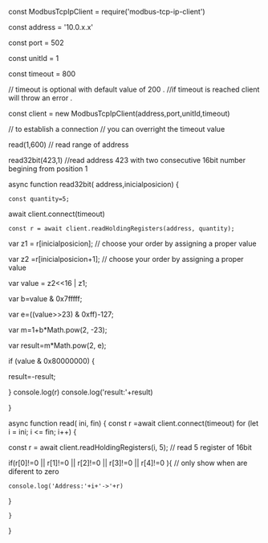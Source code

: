 const ModbusTcpIpClient = require('modbus-tcp-ip-client')

const address = '10.0.x.x'

const port = 502

const unitId = 1

const timeout = 800



// timeout is optional with  default value of 200 . 
//if timeout is reached client will throw an error .

const client = new ModbusTcpIpClient(address,port,unitId,timeout)

// to establish a connection
// you can overright the timeout value


read(1,600) // read range of address

 read32bit(423,1)  //read  address 423 with two consecutive 16bit number begining from position 1



async function read32bit( address,inicialposicion) { 

    const quantity=5; 
   await client.connect(timeout)
   
    const r = await client.readHoldingRegisters(address, quantity);

 var z1 =  r[inicialposicion]; // choose your order by assigning a proper value

 var z2 =r[inicialposicion+1]; // choose your order by assigning a proper value

 var value = z2<<16 | z1;

 var b=value & 0x7fffff;

 var e=((value>>23) & 0xff)-127;

 var m=1+b*Math.pow(2, -23);

 var result=m*Math.pow(2, e);

 if (value & 0x80000000) {

result=-result;

 }
 console.log(r)
console.log('result:'+result)

    
}


async function read( ini, fin) {
    const r =await client.connect(timeout)
    for (let i = ini; i <= fin; i++) {
   
 const r = await client.readHoldingRegisters(i, 5); // read 5 register of 16bit
 
 if(r[0]!=0 ||  r[1]!=0 || r[2]!=0 ||  r[3]!=0 ||  r[4]!=0 ){ // only show when are diferent to zero
 
    console.log('Address:'+i+'->'+r)
    
 }

    }
}


